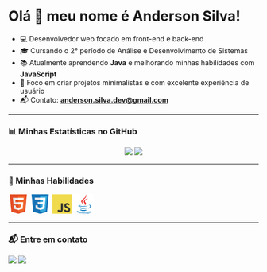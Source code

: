 # Olá 👋 meu nome é Anderson Silva!

- 💻 Desenvolvedor web focado em front-end e back-end
- 🎓 Cursando o 2° período de Análise e Desenvolvimento de Sistemas
- 📚 Atualmente aprendendo **Java** e melhorando minhas habilidades com **JavaScript**
- 🚀 Foco em criar projetos minimalistas e com excelente experiência de usuário
- 📬 Contato: **anderson.silva.dev@gmail.com**

---

### 📊 Minhas Estatísticas no GitHub
<div align="center">
  <img height="150em" src="https://github-readme-stats.vercel.app/api?username=andersonsilva&show_icons=true&theme=radical&include_all_commits=true&count_private=true"/>
  <img height="150em" src="https://github-readme-stats.vercel.app/api/top-langs/?username=andersonsilva&layout=compact&langs_count=7&theme=radical"/>
</div>

---

### 🌟 Minhas Habilidades
<div>
  <img height="40" src="https://raw.githubusercontent.com/devicons/devicon/master/icons/html5/html5-original.svg" alt="HTML5">
  <img height="40" src="https://raw.githubusercontent.com/devicons/devicon/master/icons/css3/css3-original.svg" alt="CSS3">
  <img height="40" src="https://raw.githubusercontent.com/devicons/devicon/master/icons/javascript/javascript-original.svg" alt="JavaScript">
  <img height="40" src="https://raw.githubusercontent.com/devicons/devicon/master/icons/java/java-original.svg" alt="Java">
</div>

---

### 📬 Entre em contato
<a href="mailto:anderson.silva.dev@gmail.com"><img src="https://img.shields.io/badge/Gmail-D14836?style=for-the-badge&logo=gmail&logoColor=white"/></a>
<a href="https://www.linkedin.com/in/anderson-silvadev/"><img src="https://img.shields.io/badge/LinkedIn-0077B5?style=for-the-badge&logo=linkedin&logoColor=white"/></a>
